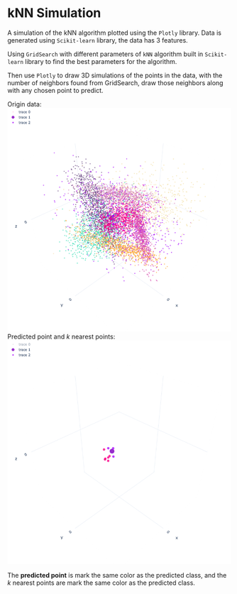# kNN Simulation

A simulation of the kNN algorithm plotted using the `Plotly` library. Data is generated using `Scikit-learn` library, the data has 3 features.

Using `GridSearch` with different parameters of `kNN` algorithm built in `Scikit-learn` library to find the best parameters for the algorithm.

Then use `Plotly` to draw 3D simulations of the points in the data, with the number of neighbors found from GridSearch, draw those neighbors along with any chosen point to predict.

Origin data: ![Origin data](./origin_data.png)
Predicted point and *k* nearest points: ![Prediction](./prediction.png)

The **predicted point** is mark the same color as the predicted class, and the *k* nearest points are mark the same color as the predicted class.
